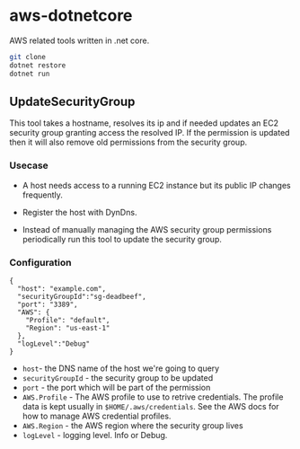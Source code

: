 # aws-dotnetcore

AWS related tools written in .net core.
```bash
git clone
dotnet restore
dotnet run
```

## UpdateSecurityGroup

This tool takes a hostname, resolves its ip and if needed updates an EC2 security group granting access the resolved IP. If the permission is updated then it will also
remove old  permissions from the security group. 

### Usecase 
* A host needs access to a running EC2 instance but its public IP changes frequently.

* Register the host with DynDns.

* Instead of manually managing the AWS security group permissions periodically run this tool to update the security group.   


### Configuration

```
{
  "host": "example.com",
  "securityGroupId":"sg-deadbeef",
  "port": "3389",
  "AWS": {
    "Profile": "default",
    "Region": "us-east-1"
  },
  "logLevel":"Debug"
}
```

* `host`- the DNS name of the host we're going to query
* `securityGroupId` - the security group to be updated
* `port` - the port which will be part of the permission 
* `AWS.Profile` - The AWS profile  to use to retrive credentials. The profile data is kept usually in `$HOME/.aws/credentials`. See the AWS docs for how to manage AWS credential profiles.
* `AWS.Region` - the AWS region where the security group lives
* `logLevel` - logging level. Info or Debug.